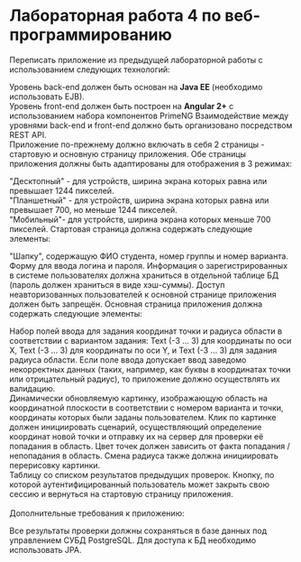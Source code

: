# Лабораторная работа 4 по веб-программированию

Переписать приложение из предыдущей лабораторной работы с использованием следующих технологий:

Уровень back-end должен быть основан на **Java EE** (необходимо использовать EJB).</br> Уровень front-end должен быть построен на **Angular 2+** с использованием набора компонентов PrimeNG Взаимодействие между уровнями back-end и front-end должно быть организовано посредством REST API. </br>Приложение по-прежнему должно включать в себя 2 страницы - стартовую и основную страницу приложения. Обе страницы приложения должны быть адаптированы для отображения в 3 режимах:

"Десктопный" - для устройств, ширина экрана которых равна или превышает 1244 пикселей. </br>"Планшетный" - для устройств, ширина экрана которых равна или превышает 700, но меньше 1244 пикселей. </br>"Мобильный"- для устройств, ширина экрана которых меньше 700 пикселей. Стартовая страница должна содержать следующие элементы:

"Шапку", содержащую ФИО студента, номер группы и номер варианта. Форму для ввода логина и пароля. Информация о зарегистрированных в системе пользователях должна храниться в отдельной таблице БД (пароль должен храниться в виде хэш-суммы). Доступ неавторизованных пользователей к основной странице приложения должен быть запрещён. Основная страница приложения должна содержать следующие элементы:

Набор полей ввода для задания координат точки и радиуса области в соответствии с вариантом задания: Text (-3 ... 3) для координаты по оси X, Text (-3 ... 3) для координаты по оси Y, и Text (-3 ... 3) для задания радиуса области. Если поле ввода допускает ввод заведомо некорректных данных (таких, например, как буквы в координатах точки или отрицательный радиус), то приложение должно осуществлять их валидацию. </br>Динамически обновляемую картинку, изображающую область на координатной плоскости в соответствии с номером варианта и точки, координаты которых были заданы пользователем. Клик по картинке должен инициировать сценарий, осуществляющий определение координат новой точки и отправку их на сервер для проверки её попадания в область. Цвет точек должен зависить от факта попадания / непопадания в область. Смена радиуса также должна инициировать перерисовку картинки. </br>Таблицу со списком результатов предыдущих проверок. Кнопку, по которой аутентифицированный пользователь может закрыть свою сессию и вернуться на стартовую страницу приложения. </br></br>Дополнительные требования к приложению:

Все результаты проверки должны сохраняться в базе данных под управлением СУБД PostgreSQL. Для доступа к БД необходимо использовать JPA.
